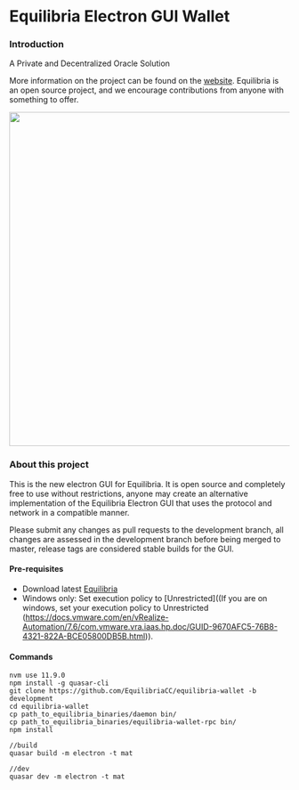 # Equilibria Electron GUI Wallet

### Introduction
A Private and Decentralized Oracle Solution

More information on the project can be found on the [website](https://equilibria.network). Equilibria is an open source project, and we encourage contributions from anyone with something to offer.
<p align="center">
 <img src="https://pbs.twimg.com/media/D2-ej8HU4AEB2l-.jpg" width="600">
</p>


### About this project

This is the new electron GUI for Equilibria. It is open source and completely free to use without restrictions, anyone may create an alternative implementation of the Equilibria Electron GUI that uses the protocol and network in a compatible manner.

Please submit any changes as pull requests to the development branch, all changes are assessed in the development branch before being merged to master, release tags are considered stable builds for the GUI.

#### Pre-requisites
- Download latest [Equilibria](https://github.com/EquilibriaCC/Equilibria)
- Windows only: Set execution policy to [Unrestricted]((If you are on windows, set your execution policy to Unrestricted (https://docs.vmware.com/en/vRealize-Automation/7.6/com.vmware.vra.iaas.hp.doc/GUID-9670AFC5-76B8-4321-822A-BCE05800DB5B.html)).

#### Commands
```
nvm use 11.9.0
npm install -g quasar-cli
git clone https://github.com/EquilibriaCC/equilibria-wallet -b development
cd equilibria-wallet
cp path_to_equilibria_binaries/daemon bin/
cp path_to_equilibria_binaries/equilibria-wallet-rpc bin/
npm install

//build
quasar build -m electron -t mat

//dev
quasar dev -m electron -t mat

```
